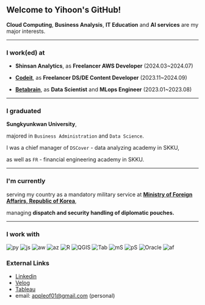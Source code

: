 ## Welcome to Yihoon's GitHub!

**Cloud Computing**, **Business Analysis**, **IT Education** and **AI services** are my major interests.

---

### I work(ed) at

- **Shinsan Analytics**, as **Freelancer AWS Developer** (2024.03~2024.07)
  
- **[Codeit](https://www.codeit.kr/)**, as **Freelancer DS/DE Content Developer** (2023.11~2024.09)

- **[Betabrain](https://www.betabrain.co.kr/)**, as **Data Scientist** and **MLops Engineer** (2023.01~2023.08)

---

### I graduated

**Sungkyunkwan University**,

majored in `Business Administration` and `Data Science`.

I was a chief manager of `DSCover` - data analyzing academy in SKKU,

 as well as `FR` - financial engineering academy in SKKU.

---

### I'm currently
serving my country as a mandatory military service at **[Ministry of Foreign Affarirs, Republic of Korea](https://www.mofa.go.kr/eng/index.do)**,

managing **dispatch and security handling of diplomatic pouches.**

---

### I work with
![py](https://img.shields.io/badge/-Python-F9DA63)
![js](https://img.shields.io/badge/-Javascript-F8E138)
![aw](https://img.shields.io/badge/-AWS-F19E38)
![az](https://img.shields.io/badge/-Azure-5BAFE6)
![R](https://img.shields.io/badge/-R-88A8D3)
![QGIS](https://img.shields.io/badge/-QGIS-96AE40)
![Tab](https://img.shields.io/badge/-Tableau-3B70A3)
![mS](https://img.shields.io/badge/-mySQL-32738C)
![pS](https://img.shields.io/badge/-postgreSQL-3E668F)
![Oracle](https://img.shields.io/badge/-OracleDB-EA3323)
![af](https://img.shields.io/badge/-Airflow-377884)


### External Links
* [Linkedin](https://www.linkedin.com/in/yihoon-j/)
* [Velog](https://velog.io/@appleof01/posts)
* [Tableau](https://public.tableau.com/app/profile/yihoon)
* email: appleof01@gmail.com (personal)
